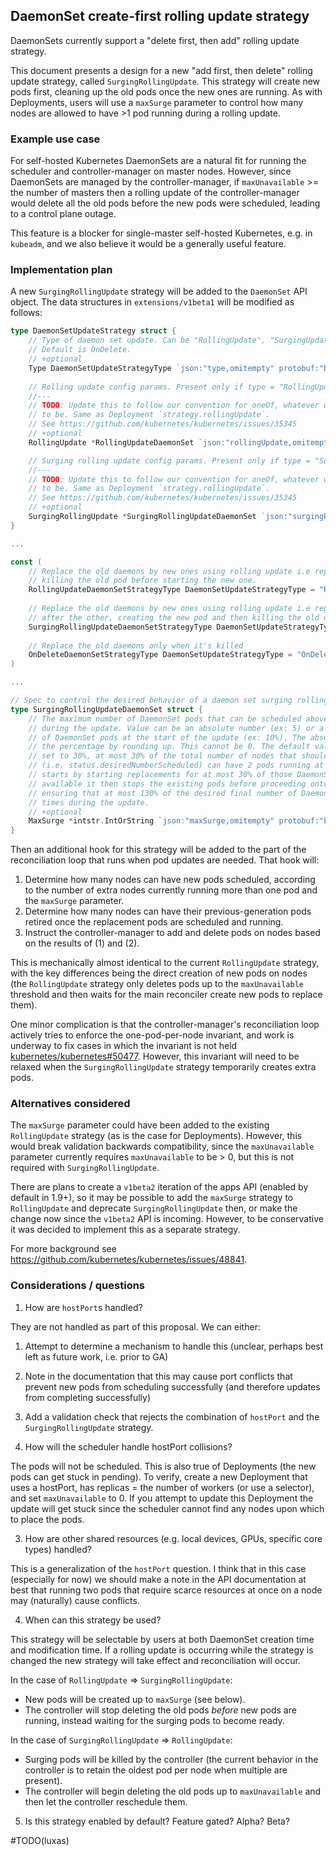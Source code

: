 ## DaemonSet create-first rolling update strategy

DaemonSets currently support a "delete first, then add" rolling update
strategy.

This document presents a design for a new "add first, then delete" rolling
update strategy, called `SurgingRollingUpdate`. This strategy will create new
pods first, cleaning up the old pods once the new ones are running. As with
Deployments, users will use a `maxSurge` parameter to control how many nodes
are allowed to have >1 pod running during a rolling update.

### Example use case

For self-hosted Kubernetes DaemonSets are a natural fit for running the
scheduler and controller-manager on master nodes. However, since DaemonSets are
managed by the controller-manager, if `maxUnavailable` >= the number of masters
then a rolling update of the controller-manager would delete all the old pods
before the new pods were scheduled, leading to a control plane outage.

This feature is a blocker for single-master self-hosted Kubernetes, e.g. in
`kubeadm`, and we also believe it would be a generally useful feature.

### Implementation plan

A new `SurgingRollingUpdate` strategy will be added to the `DaemonSet` API
object. The data structures in `extensions/v1beta1` will be modified as
follows:

```go
type DaemonSetUpdateStrategy struct {
	// Type of daemon set update. Can be "RollingUpdate", "SurgingUpdate", or "OnDelete".
	// Default is OnDelete.
	// +optional
	Type DaemonSetUpdateStrategyType `json:"type,omitempty" protobuf:"bytes,1,opt,name=type"`
	
	// Rolling update config params. Present only if type = "RollingUpdate".
	//---
	// TODO: Update this to follow our convention for oneOf, whatever we decide it
	// to be. Same as Deployment `strategy.rollingUpdate`.
	// See https://github.com/kubernetes/kubernetes/issues/35345
	// +optional
	RollingUpdate *RollingUpdateDaemonSet `json:"rollingUpdate,omitempty" protobuf:"bytes,2,opt,name=rollingUpdate"`

	// Surging rolling update config params. Present only if type = "SurgingRollingUpdate".
	//---
	// TODO: Update this to follow our convention for oneOf, whatever we decide it
	// to be. Same as Deployment `strategy.rollingUpdate`.
	// See https://github.com/kubernetes/kubernetes/issues/35345
	// +optional
	SurgingRollingUpdate *SurgingRollingUpdateDaemonSet `json:"surgingRollingUpdate,omitempty" protobuf:"bytes,3,opt,name=surgingRollingUpdate"`
}

...

const (
	// Replace the old daemons by new ones using rolling update i.e replace them on each node one after the other,
	// killing the old pod before starting the new one.
	RollingUpdateDaemonSetStrategyType DaemonSetUpdateStrategyType = "RollingUpdate"
 
	// Replace the old daemons by new ones using rolling update i.e replace them on each node one
	// after the other, creating the new pod and then killing the old one.
	SurgingRollingUpdateDaemonSetStrategyType DaemonSetUpdateStrategyType = "SurgingRollingUpdate"
 
	// Replace the old daemons only when it's killed
	OnDeleteDaemonSetStrategyType DaemonSetUpdateStrategyType = "OnDelete"
)

...

// Spec to control the desired behavior of a daemon set surging rolling update.
type SurgingRollingUpdateDaemonSet struct {
	// The maximum number of DaemonSet pods that can be scheduled above the desired number of pods
	// during the update. Value can be an absolute number (ex: 5) or a percentage of the total number
	// of DaemonSet pods at the start of the update (ex: 10%). The absolute number is calculated from
	// the percentage by rounding up. This cannot be 0. The default value is 1. Example: when this is
	// set to 30%, at most 30% of the total number of nodes that should be running the daemon pod
	// (i.e. status.desiredNumberScheduled) can have 2 pods running at any given time. The update
	// starts by starting replacements for at most 30% of those DaemonSet pods. Once the new pods are
	// available it then stops the existing pods before proceeding onto other DaemonSet pods, thus
	// ensuring that at most 130% of the desired final number of DaemonSet  pods are running at all
	// times during the update.
	// +optional
	MaxSurge *intstr.IntOrString `json:"maxSurge,omitempty" protobuf:"bytes,2,opt,name=maxSurge"`
}
```

Then an additional hook for this strategy will be added to the part of the
reconciliation loop that runs when pod updates are needed. That hook will:

1. Determine how many nodes can have new pods scheduled, according to the
   number of extra nodes currently running more than one pod and the `maxSurge`
   parameter.
2. Determine how many nodes can have their previous-generation pods retired
   once the replacement pods are scheduled and running.
3. Instruct the controller-manager to add and delete pods on nodes based on the
   results of (1) and (2).

This is mechanically almost identical to the current `RollingUpdate` strategy,
with the key differences being the direct creation of new pods on nodes (the
`RollingUpdate` strategy only deletes pods up to the `maxUnavailable` threshold
and then waits for the main reconciler create new pods to replace them).

One minor complication is that the controller-manager's reconciliation loop
actively tries to enforce the one-pod-per-node invariant, and work is underway
to fix cases in which the invariant is not held
[kubernetes/kubernetes#50477](https://github.com/kubernetes/kubernetes/issues/50477).
However, this invariant will need to be relaxed when the `SurgingRollingUpdate`
strategy temporarily creates extra pods.

### Alternatives considered

The `maxSurge` parameter could have been added to the existing `RollingUpdate`
strategy (as is the case for Deployments). However, this would break validation
backwards compatibility, since the `maxUnavailable` parameter currently
requires `maxUnavailable` to be > 0, but this is not required with
`SurgingRollingUpdate`.

There are plans to create a `v1beta2` iteration of the apps API (enabled by
default in 1.9+), so it may be possible to add the `maxSurge` strategy to
`RollingUpdate` and deprecate `SurgingRollingUpdate` then, or make the change
now since the `v1beta2` API is incoming. However, to be conservative it was
decided to implement this as a separate strategy.

For more background see https://github.com/kubernetes/kubernetes/issues/48841.

### Considerations / questions

1. How are `hostPort`s handled? 

They are not handled as part of this proposal. We can either:

  1. Attempt to determine a mechanism to handle this (unclear, perhaps best
     left as future work, i.e. prior to GA)
  2. Note in the documentation that this may cause port conflicts that prevent
     new pods from scheduling successfully (and therefore updates from
     completing successfully)
  3. Add a validation check that rejects the combination of `hostPort` and the
     `SurgingRollingUpdate` strategy.

2. How will the scheduler handle hostPort collisions?

The pods will not be scheduled. This is also true of Deployments (the new pods
can get stuck in pending). To verify, create a new Deployment that uses a
hostPort, has replicas = the number of workers (or use a selector), and set
`maxUnavailable` to 0. If you attempt to update this Deployment the update will
get stuck since the scheduler cannot find any nodes upon which to place the
pods. 

3. How are other shared resources (e.g. local devices, GPUs, specific core
   types) handled?

This is a generalization of the `hostPort` question. I think that in this case
(especially for now) we should make a note in the API documentation at best
that running two pods that require scarce resources at once on a node may
(naturally) cause conflicts.

4. When can this strategy be used?

This strategy will be selectable by users at both DaemonSet creation time
and modification time. If a rolling update is occurring while the strategy
is changed the new strategy will take effect and reconciliation will occur.

In the case of `RollingUpdate` => `SurgingRollingUpdate`:

- New pods will be created up to `maxSurge` (see below).
- The controller will stop deleting the old pods *before* new pods are running,
  instead waiting for the surging pods to become ready.

In the case of `SurgingRollingUpdate` => `RollingUpdate`:

- Surging pods will be killed by the controller (the current behavior in the
  controller is to retain the oldest pod per node when multiple are present).
- The controller will begin deleting the old pods up to `maxUnavailable` and
  then let the controller reschedule them.

5. Is this strategy enabled by default? Feature gated? Alpha? Beta?

#TODO(luxas)
